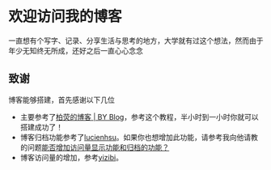 # 欢迎访问我的博客

一直想有个写字、记录、分享生活与思考的地方，大学就有过这个想法，然而由于年少无知终无所成，还好之后一直心心念念





## 致谢
博客能够搭建，首先感谢以下几位

- 主要参考了[柏荧的博客 | BY Blog](http://qiubaiying.github.io)，参考这个教程，半小时到一小时你就可以搭建成功了！
- 博客归档功能参考了[lucienhsu](https://github.com/lucienhsu/lucienhsu.github.io)。如果你也想增加此功能，请参考我向他请教的问题[能否增加访问量显示功能和归档的功能？](https://github.com/qiubaiying/qiubaiying.github.io/issues/178)
- 博客访问量的增加，参考[yizibi](https://github.com/yizibi/yizibi.github.io)。






